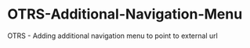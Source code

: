 # OTRS-Additional-Navigation-Menu
OTRS - Adding additional navigation menu to point to external url
